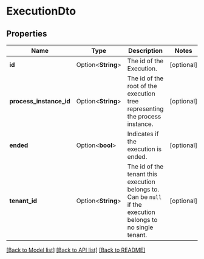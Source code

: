 # ExecutionDto

## Properties

Name | Type | Description | Notes
------------ | ------------- | ------------- | -------------
**id** | Option<**String**> | The id of the Execution. | [optional]
**process_instance_id** | Option<**String**> | The id of the root of the execution tree representing the process instance. | [optional]
**ended** | Option<**bool**> | Indicates if the execution is ended. | [optional]
**tenant_id** | Option<**String**> | The id of the tenant this execution belongs to. Can be `null` if the execution belongs to no single tenant. | [optional]

[[Back to Model list]](../README.md#documentation-for-models) [[Back to API list]](../README.md#documentation-for-api-endpoints) [[Back to README]](../README.md)



